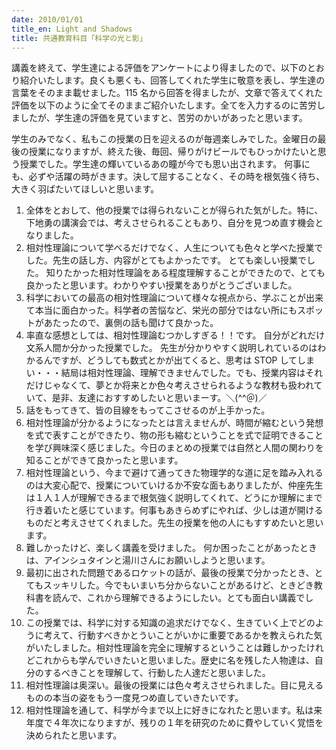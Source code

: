 ```yaml
---
date: 2010/01/01
title_en: Light and Shadows
title: 共通教育科目「科学の光と影」
---
```


講義を終えて、学生達による評価をアンケートにより得ましたので、以下のとおり紹介いたします。良くも悪くも、回答してくれた学生に敬意を表し、学生達の言葉をそのまま載せました。115 名から回答を得ましたが、文章で答えてくれた評価を以下のように全てそのままご紹介いたします。全てを入力するのに苦労しましたが、学生達の評価を見ていますと、苦労のかいがあったと思います。

学生のみでなく、私もこの授業の日を迎えるのが毎週楽しみでした。金曜日の最後の授業になりますが、終えた後、毎回、帰りがけビールでもひっかけたいと思う授業でした。学生達の輝いているあの瞳が今でも思い出されます。 何事にも、必ずや活躍の時がきます。決して屈することなく、その時を根気強く待ち、大きく羽ばたいてほしいと思います。

1. 全体をとおして、他の授業では得られないことが得られた気がした。特に、下地勇の講演会では、考えさせられることもあり、自分を見つめ直す機会となりました。
1. 相対性理論について学べるだけでなく、人生についても色々と学べた授業でした。先生の話し方、内容がとてもよかったです。
   とても楽しい授業でした。
   知りたかった相対性理論をある程度理解することができたので、とても良かったと思います。わかりやすい授業をありがとうございました。
1. 科学においての最高の相対性理論について様々な視点から、学ぶことが出来て本当に面白かった。科学者の苦悩など、栄光の部分ではない所にもスポットがあたったので、裏側の話も聞けて良かった。
1. 率直な感想としては、相対性理論むつかしすぎる！！です。
   自分がどれだけ文系人間か分かった授業でした。
   先生が分かりやすく説明しれているのはわかるんですが、どうしても数式とかが出てくると、思考は STOP してしまい・・・結局は相対性理論、理解できませんでした。でも、授業内容はそれだけじゃなくて、夢とか将来とか色々考えさせられるような教材も扱われていて、是非、友達におすすめしたいと思いまーす。＼(^^＠)／
1. 話をもってきて、皆の目線をもってこさせるのが上手かった。
1. 相対性理論が分かるようになったとは言えませんが、時間が縮むという発想を式で表すことができたり、物の形も縮むということを式で証明できることを学び興味深く感じました。今日のまとめの授業では自然と人間の関わりを知ることができて良かったと思います。
1. 相対性理論という、今まで避けて通ってきた物理学的な道に足を踏み入れるのは大変心配で、授業についていけるか不安な面もありましたが、仲座先生は１人１人が理解できるまで根気強く説明してくれて、どうにか理解にまで行き着いたと感じています。何事もあきらめずにやれば、少しは道が開けるものだと考えさせてくれました。先生の授業を他の人にもすすめたいと思います。
1. 難しかったけど、楽しく講義を受けました。
   何か困ったことがあったときは、アインシュタインと湯川さんにお願いしようと思います。
1. 最初に出された問題であるロケットの話が、最後の授業で分かったとき、とてもスッキリした。今でもいまいち分からないことがあるけど、ときどき教科書を読んで、これから理解できるようにしたい。とても面白い講義でした。
1. この授業では、科学に対する知識の追求だけでなく、生きていく上でどのように考えて、行動すべきかとういことがいかに重要であるかを教えられた気がいたしました。相対性理論を完全に理解するということは難しかったけれどこれからも学んでいきたいと思いました。歴史に名を残した人物達は、自分のするべきことを理解して、行動した人達だと思いました。
1. 相対性理論は奥深い。最後の授業には色々考えさせられました。目に見えるものの本当の姿をもう一度見つめ直していきたいです。
1. 相対性理論を通して、科学が今まで以上に好きになれたと思います。私は来年度で４年次になりますが、残りの１年を研究のために費やしていく覚悟を決められたと思います。
